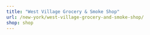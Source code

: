 ```yaml
---
title: "West Village Grocery & Smoke Shop"
url: /new-york/west-village-grocery-and-smoke-shop/
shop: shop
---
```

